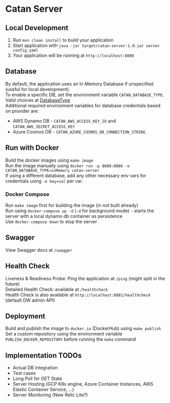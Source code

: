 # Catan Server

## Local Development

1. Run `mvn clean install` to build your application
1. Start application with `java -jar target/catan-server-1.0.jar server config.yaml`
1. Your application will be running at `http://localhost:8080`

## Database

By default, the application uses an In Memory Database if unspecified (useful for local development). \
To enable a specific DB, set the environment variable `CATAN_DATABASE_TYPE`. Valid choices at [DatabaseType](src/main/java/org/codi/catan/impl/data/DatabaseType.java) \
Additional required environment variables for database credentials based on provider are:

- AWS Dynamo DB - `CATAN_AWS_ACCESS_KEY_ID` and `CATAN_AWS_SECRET_ACCESS_KEY`
- Azure Cosmos DB - `CATAN_AZURE_COSMOS_DB_CONNECTION_STRING` 

## Run with Docker

Build the docker images using `make image` \
Run the image manually using `docker run -p 8080:8080 -e CATAN_DATABASE_TYPE=inMemory catan-server`\
If using a different database, add any other necessary env vars for credentials using `-e key=val` per var.

### Docker Compose

Run `make image` first for building the image (in not built already) \
Run using `docker-compose up -d` (`-d` for background mode) - starts the server with a local dynamo db container as persistence \
Use `docker-compose down` to stop the server

## Swagger

View Swagger docs at `/swagger`

## Health Check

Liveness & Readiness Probe: Ping the application at `/ping` (might split in the future) \
Detailed Health Check: available at `/healthcheck` \
Health Check is also available at `http://localhost:8081/healthcheck` (default DW admin API)

## Deployment

Build and publish the image to `docker.io` (DockerHub) using `make publish` \
Set a custom repository using the environment variable `PUBLISH_DOCKER_REPOSITORY` before running the `make` command

## Implementation TODOs

- Actual DB integration
- Test cases
- Long Poll for GET State
- Server Hosting (GCP K8s engine, Azure Container Instances, AWS Elastic Container Service, ...)
- Server Monitoring (New Relic Lite?)
